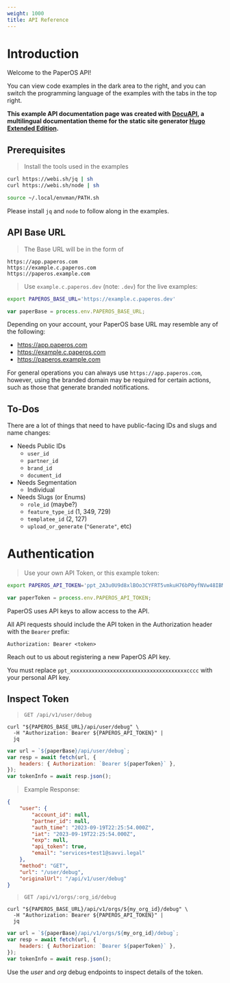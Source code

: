 ```yaml
---
weight: 1000
title: API Reference
---
```


# Introduction

Welcome to the PaperOS API!

You can view code examples in the dark area to the right, and you can switch the
programming language of the examples with the tabs in the top right.

**This example API documentation page was created with
[DocuAPI](https://github.com/bep/docuapi/), a multilingual documentation theme
for the static site generator
[Hugo Extended Edition](http://webinstall.dev/hugo-extended/).**

## Prerequisites

> Install the tools used in the examples

```sh
curl https://webi.sh/jq | sh
curl https://webi.sh/node | sh

source ~/.local/envman/PATH.sh
```

Please install `jq` and `node` to follow along in the examples.

## API Base URL

> The Base URL will be in the form of

```text
https://app.paperos.com
https://example.c.paperos.com
https://paperos.example.com
```

> Use `example.c.paperos.dev` (note: `.dev`) for the live examples:

```sh
export PAPEROS_BASE_URL='https://example.c.paperos.dev'
```

```javascript
var paperBase = process.env.PAPEROS_BASE_URL;
```

Depending on your account, your PaperOS base URL may resemble any of the
following:

-   https://app.paperos.com
-   https://example.c.paperos.com
-   https://paperos.example.com

For general operations you can always use `https://app.paperos.com`, however,
using the branded domain may be required for certain actions, such as those that
generate branded notifications.

## To-Dos

There are a lot of things that need to have public-facing IDs and slugs and name
changes:

<!-- - Needs truncated responses -->
  <!-- - tasks, transactions, projects -->
  <!-- - lots of things -->

-   Needs Public IDs
    -   `user_id`
    <!-- - `org_id` (`account_id`) -->
    -   `partner_id`
    -   `brand_id`
    -   `document_id`
-   Needs Segmentation
    -   Individual
-   Needs Slugs (or Enums)
    -   `role_id` (maybe?)
    <!-- - `resource_type_id` -->
    -   `feature_type_id` (1, 349, 729)
    -   `templatee_id` (2, 127)
    <!-- - `employee_documents_list` (`"All of the above"`, etc) -->
    -   `upload_or_generate` (`"Generate"`, etc)

# Authentication

> Use your own API Token, or this example token:

```sh
export PAPEROS_API_TOKEN='ppt_2A3u0U9d8xlBOo3CYFRT5vmkuH76bP0yfNVw48IBM5'
```

```javascript
var paperToken = process.env.PAPEROS_API_TOKEN;
```

<!--
<form id="-paper-init">
    <label>Base URL:
        <input
            type="url"
            placeholder="https://example.c.paperos.dev"
            value="https://example.c.paperos.dev"
        />
    </label>
    <label>API Token:
        <input
            type="text"
            pattern="p[A-Za-z0-9]{1,}_[A-Za-z0-9]{32,}"
            placeholder="ppt_2A3u0U9d8xlBOo3CYFRT5vmkuH76bP0yfNVw48IBM5"
            value="ppt_2A3u0U9d8xlBOo3CYFRT5vmkuH76bP0yfNVw48IBM5"
        />
    </label>
</form>
<script>
  (function () {
    'use strict';

    let $form = document.body.querySelector('#-paper-init');

}());
</script>
-->

PaperOS uses API keys to allow access to the API.

All API requests should include the API token in the Authorization header with
the `Bearer` prefix:

`Authorization: Bearer <token>`

<!-- You can register a new PaperOS API key at our [developer portal](https://app.paperos.dev). -->

Reach out to us about registering a new PaperOS API key.

<aside class="notice">
You must replace <code>ppt_xxxxxxxxxxxxxxxxxxxxxxxxxxxxxxxxxxxxxxcccc</code> with your personal API key.
</aside>

## Inspect Token

> `GET /api/v1/user/debug`

```shell
curl "${PAPEROS_BASE_URL}/api/user/debug" \
  -H "Authorization: Bearer ${PAPEROS_API_TOKEN}" |
  jq
```

```javascript
var url = `${paperBase}/api/user/debug`;
var resp = await fetch(url, {
    headers: { Authorization: `Bearer ${paperToken}` },
});
var tokenInfo = await resp.json();
```

> Example Response:

```json
{
    "user": {
        "account_id": null,
        "partner_id": null,
        "auth_time": "2023-09-19T22:25:54.000Z",
        "iat": "2023-09-19T22:25:54.000Z",
        "exp": null,
        "api_token": true,
        "email": "services+test1@savvi.legal"
    },
    "method": "GET",
    "url": "/user/debug",
    "originalUrl": "/api/v1/user/debug"
}
```

> `GET /api/v1/orgs/:org_id/debug`

```shell
curl "${PAPEROS_BASE_URL}/api/v1/orgs/${my_org_id}/debug" \
  -H "Authorization: Bearer ${PAPEROS_API_TOKEN}" |
  jq
```

```javascript
var url = `${paperBase}/api/v1/orgs/${my_org_id}/debug`;
var resp = await fetch(url, {
    headers: { Authorization: `Bearer ${paperToken}` },
});
var tokenInfo = await resp.json();
```

Use the _user_ and _org_ debug endpoints to inspect details of the token.
